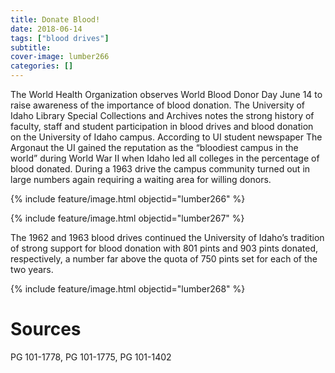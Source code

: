 ```yaml
---
title: Donate Blood!
date: 2018-06-14
tags: ["blood drives"]
subtitle: 
cover-image: lumber266
categories: []
---
```


The World Health Organization observes World Blood Donor Day
June 14 to raise awareness of the importance of blood donation. The University
of Idaho Library Special Collections and Archives notes the strong history of
faculty, staff and student participation in blood drives and blood donation on
the University of Idaho campus. According to UI student newspaper The Argonaut
the UI gained the reputation as the “bloodiest campus in the world” during
World War II when Idaho led all colleges in the percentage of blood donated.
During a 1963 drive the campus community turned out in large numbers again requiring
a waiting area for willing donors.

{% include feature/image.html objectid="lumber266" %}

{% include feature/image.html objectid="lumber267" %}

The 1962 and 1963
blood drives continued the University of Idaho’s tradition of strong support
for blood donation with 801 pints and 903 pints donated, respectively, a number
far above the quota of 750 pints set for each of the two years.

{% include feature/image.html objectid="lumber268" %}

# Sources

PG 101-1778, PG 101-1775, PG 101-1402
